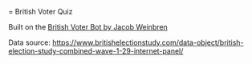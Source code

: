 = British Voter Quiz

Built on the [British Voter Bot by Jacob Weinbren](https://github.com/JacobWeinbren/Voter-Bots/tree/main/Britain)

Data source: https://www.britishelectionstudy.com/data-object/british-election-study-combined-wave-1-29-internet-panel/

